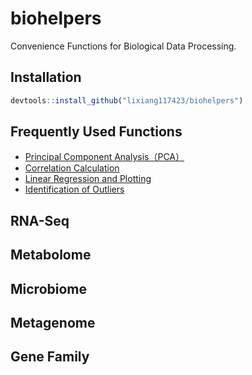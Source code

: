 # biohelpers
Convenience Functions for Biological Data Processing.



## Installation

```R
devtools::install_github("lixiang117423/biohelpers")
```

## Frequently Used Functions

- [Principal Component Analysis（PCA）](https://lixiang117423.github.io/biohelpers/articles/pca_in_one.html)
- [Correlation Calculation](https://lixiang117423.github.io/biohelpers/articles/cor_and_plot.html)
- [Linear Regression and Plotting](https://lixiang117423.github.io/biohelpers/articles/lm_and_plot.html)
- [Identification of Outliers](https://lixiang117423.github.io/biohelpers/articles/find_outliner.html)

## RNA-Seq



## Metabolome



## Microbiome



## Metagenome



## Gene Family







